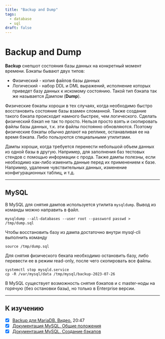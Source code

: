 ```yaml
---
title: "Backup and Dump"
tags:
  - database
  - sql
draft: false
---
```


# Backup and Dump

__Backup__ снепшот состояния базы данных на конкретный момент времени.
Бэкапы бывают двух типов:
- Физический - копия файлов базы данных
- Логический - набор DDL и DML выражений, исполнение которых приведет базу данных к искомому состоянию. Такой тип бэкапа так же называется Дампом (__Dump__).

Физические бэкапы хороши в тех случаях, когда необходимо быстро восстановить состояние базы взамен сломанной.
Также создание такого бэкапа происходит намного быстрее, чем логического.
Сделать физический бэкап не так то просто.
Нельзя просто взять и скопировать файлы базы данных, т.к. эти файлы постоянно обновляются.
Поэтому физические бэкапы обычно делают на реплике, останавливая ее на время бэкапа.
Либо пользуются специальными утилитами.

Дампы хороши, когда требуется перенести небольшой объем данных из одной базы в другую.
Например, для заполнения баз тестовых стендов с помощью информации с прода.
Также дампы полезны, если необходимо как-либо изменить данные перед их применением к базе. 
Например, удаление чувствительных данных, изменение конфигурационных таблиц, и т.д.


---
## MySQL

В MySQL для снятия дампов используется утилита `mysqldump`.
Вывод из команды можно направить в файл.
```shell
mysqldump --all-databases --user root --password passwd > /tmp/dump.sql
```

Чтобы восстановить базу из дампа достаточно внутри mysql-cli выполнить команду
```shell
source /tmp/dump.sql
```

Для снятия физического бекапа необходимо остановить базу, либо перевести ее в режим read-only, после чего скопировать все файлы.
```shell
systemctl stop mysqld.service
cp -R /var/mysql/data /tmp/mysql/backup-2023-07-26
```

В MySQL существует возможность снятия бэкапов и с master-ноды на горячую (без остановки базы), но только в Enterprise версии.


---
## К изучению
- [X] [Backup для MariaDB. Видео.](https://www.youtube.com/watch?v=qoR2GaJmi8s&ab_channel=ShawnPowers) 20:47
- [X] [Документация MySQL. Общие положения](https://dev.mysql.com/doc/refman/8.0/en/backup-types.html)
- [X] [Документация MySQL. Создание бэкапов](https://dev.mysql.com/doc/mysql-backup-excerpt/5.7/en/replication-solutions-backups.html)